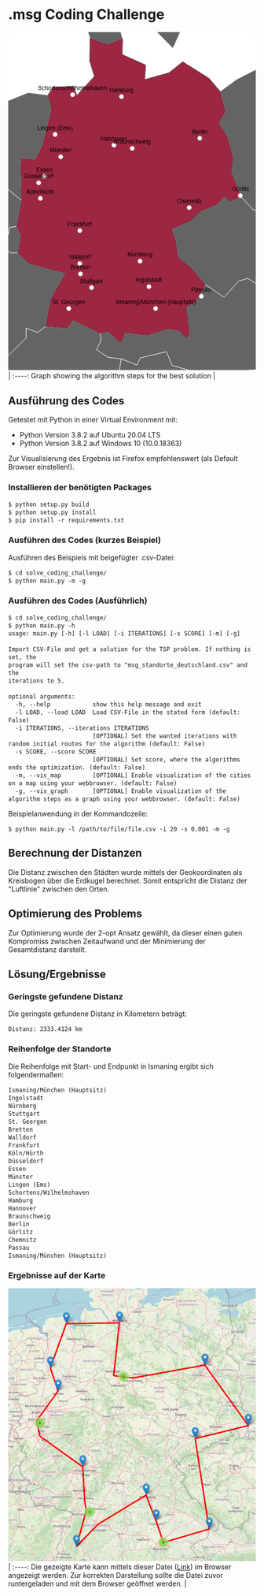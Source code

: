 # .msg Coding Challenge

![Graph](solve_coding_challenge/docs/graph.gif) |
:----:
Graph showing the algorithm steps for the best solution |

## Ausführung des Codes
Getestet mit Python in einer Virtual Environment mit:
* Python Version 3.8.2 auf Ubuntu 20.04 LTS
* Python Version 3.8.2 auf Windows 10 (10.0.18363)

Zur Visualisierung des Ergebnis ist Firefox empfehlenswert (als Default Browser einstellen!).

### Installieren der benötigten Packages
```script
$ python setup.py build
$ python setup.py install
$ pip install -r requirements.txt
```
### Ausführen des Codes (kurzes Beispiel)
Ausführen des Beispiels mit beigefügter .csv-Datei:
```script
$ cd solve_coding_challenge/
$ python main.py -m -g
```
### Ausführen des Codes (Ausführlich)
```script
$ cd solve_coding_challenge/
$ python main.py -h
usage: main.py [-h] [-l LOAD] [-i ITERATIONS] [-s SCORE] [-m] [-g]

Import CSV-File and get a solution for the TSP problem. If nothing is set, the
program will set the csv-path to "msg_standorte_deutschland.csv" and the
iterations to 5.

optional arguments:
  -h, --help            show this help message and exit
  -l LOAD, --load LOAD  Load CSV-File in the stated form (default: False)
  -i ITERATIONS, --iterations ITERATIONS
                        [OPTIONAL] Set the wanted iterations with random initial routes for the algorithm (default: False)
  -s SCORE, --score SCORE
                        [OPTIONAL] Set score, where the algorithms ends the optimization. (default: False)
  -m, --vis_map         [OPTIONAL] Enable visualization of the cities on a map using your webbrowser. (default: False)
  -g, --vis_graph       [OPTIONAL] Enable visualization of the algorithm steps as a graph using your webbrowser. (default: False)
```
Beispielanwendung in der Kommandozeile:
```script
$ python main.py -l /path/to/file/file.csv -i 20 -s 0.001 -m -g
```

## Berechnung der Distanzen
Die Distanz zwischen den Städten wurde mittels der Geokoordinaten als Kreisbogen über 
die Erdkugel berechnet. Somit entspricht die Distanz der "Luftlinie" zwischen den Orten.

## Optimierung des Problems
Zur Optimierung wurde der 2-opt Ansatz gewählt, da dieser einen guten Kompromiss zwischen 
Zeitaufwand und der Minimierung der Gesamtdistanz darstellt.
 


## Lösung/Ergebnisse

### Geringste gefundene Distanz
Die geringste gefundene Distanz in Kilometern beträgt:
 ```script
Distanz: 2333.4124 km
 ```

### Reihenfolge der Standorte
Die Reihenfolge mit Start- und Endpunkt in Ismaning ergibt sich folgendermaßen:

```script
Ismaning/München (Hauptsitz)
Ingolstadt
Nürnberg
Stuttgart
St. Georgen
Bretten
Walldorf
Frankfurt
Köln/Hürth
Düsseldorf
Essen
Münster
Lingen (Ems)
Schortens/Wilhelmshaven
Hamburg
Hannover
Braunschweig
Berlin
Görlitz
Chemnitz
Passau
Ismaning/München (Hauptsitz)
```
### Ergebnisse auf der Karte
![Map showing the resulting route to cities](solve_coding_challenge/docs/result_map.png) |
:----:
Die gezeigte Karte kann mittels dieser Datei ([Link](solve_coding_challenge/docs/map.html)) im Browser angezeigt werden. Zur korrekten Darstellung sollte die Datei zuvor runtergeladen und mit dem Browser geöffnet werden. |


